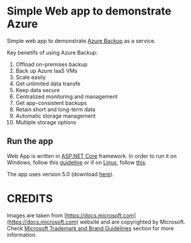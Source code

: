 # Simple Web app to demonstrate Azure 

Simple web app to demonstrate [Azure Backup](https://docs.microsoft.com/en-us/azure/backup/backup-overview) as a service. 

Key benetifs of using Azure Backup:
1. Offload on-premises backup
2. Back up Azure IaaS VMs
3. Scale easily 
4. Get unlimited data transfe
5. Keep data secure
6. Centralized monitoring and management
7. Get app-consistent backups
8. Retain short and long-term data
9. Automatic storage management 
10. Multiple storage options

## Run the app

Web App is written in [ASP.NET Core](https://dot.net) framework. In order to run it on Windows, follow this [guideline](https://docs.microsoft.com/en-us/aspnet/core/host-and-deploy/iis/?view=aspnetcore-5.0) or if on [Linux](https://dot.net), follow [this](https://docs.microsoft.com/en-us/aspnet/core/host-and-deploy/linux-nginx?view=aspnetcore-5.0).

The app uses version 5.0 (download [here](https://dotnet.microsoft.com/download/dotnet)).

# CREDITS

Images are taken from [https://docs.microsoft.com](https://docs.microsoft.com) website and are copyrighted by Microsoft. Check [Microsoft Trademark and Brand Guidelines](https://www.microsoft.com/en-us/legal/intellectualproperty/trademarks) section for more information.
